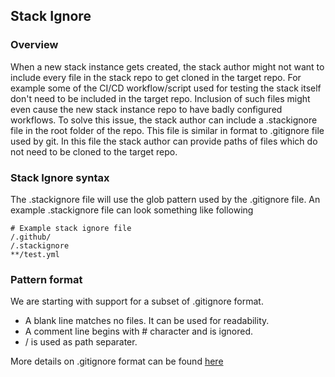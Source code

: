 ## Stack Ignore 

### Overview
When a new stack instance gets created, the stack author might not want to include every file in the stack repo to get cloned in the target repo. For example some of the CI/CD workflow/script used for testing the stack itself don't need to be included in the target repo. Inclusion of such files might even cause the new stack instance repo to have badly configured workflows. To solve this issue, the stack author can include a .stackignore file in the root folder of the repo. This file is similar in format to .gitignore file used by git. In this file the stack author can provide paths of files which do not need to be cloned to the target repo. 

### Stack Ignore syntax
The .stackignore file will use the glob pattern used by the .gitignore file. An example .stackignore file can look something like following 

```
# Example stack ignore file
/.github/
/.stackignore
**/test.yml

```

### Pattern format 
We are starting with support for a subset of .gitignore format. 

- A blank line matches no files. It can be used for readability. 
- A comment line begins with # character and is ignored. 
- / is used as path separater. 

More details on .gitignore format can be found [here](https://git-scm.com/docs/gitignore)
